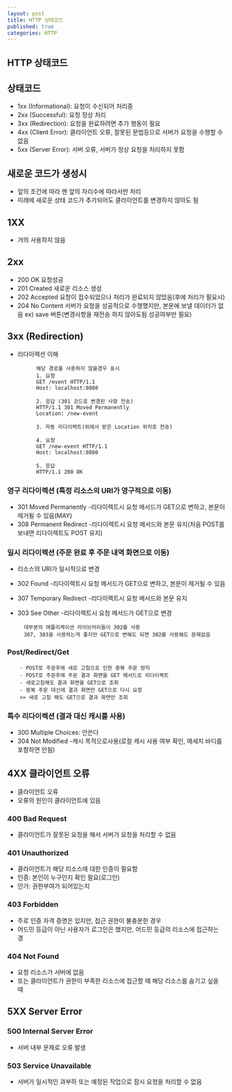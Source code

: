 ```yaml
---
layout: post
title: HTTP 상태코드
published: true
categories: HTTP
---
```

## HTTP 상태코드
## 상태코드
- 1xx (Informational): 요청이 수신되어 처리중
- 2xx (Successful): 요청 정상 처리
- 3xx (Redirection): 요청을 완료하려면 추가 행동이 필요
- 4xx (Client Error): 클라이언트 오류, 잘못된 문법등으로 서버가 요청을 수행할 수 없음
- 5xx (Server Error): 서버 오류, 서버가 정상 요청을 처리하지 못함

## 새로운 코드가 생성시
- 앞의 조건에 따라 맨 앞의 자리수에 따라서만 처리
- 미래에 새로운 상태 코드가 추가되어도 클라이언트를 변경하지 않아도 됨

## 1XX
- 거의 사용하지 않음

## 2xx
- 200 OK			요청성공
- 201 Created		새로운 리소스 생성
- 202 Accepted		요청이 접수되었으나 처리가 완료되지 않았음(후에 처리가 필요시)
- 204 No Content	서버가 요청을 성공적으로 수행했지만, 본문에 보낼 데이터가 없음
	ex) save 버튼(변경사항을 재전송 하지 않아도됨 성공여부만 필요)
    
## 3xx (Redirection)
- 리다이렉션 이해

			해당 경로를 사용하지 않을경우 표시
            1. 요청		
            GET /event HTTP/1.1 
            Host: localhost:8080
            
            2. 응답 (301 코드로 변경된 사항 전송)
            HTTP/1.1 301 Moved Permanently
			Location: /new-event
            
            3. 자동 리다이렉트(위에서 받은 Location 위치로 전송)

			4. 요청
            GET /new-event HTTP/1.1
			Host: localhost:8080
            
            5. 응답
            HTTP/1.1 200 OK
            
### 영구 리다이렉션 (특정 리소스의 URI가 영구적으로 이동)
- 301 Moved Permanently
-리다이렉트시 요청 메서드가 GET으로 변하고, 본문이 제거될 수 있음(MAY)
- 308 Permanent Redirect
-리다이렉트시 요청 메서드와 본문 유지(처음 POST를 보내면 리다이렉트도 POST 유지)

### 일시 리다이렉션 (주문 완료 후 주문 내역 화면으로 이동)
- 리소스의 URI가 일시적으로 변경
- 302 Found
-리다이렉트시 요청 메서드가 GET으로 변하고, 본문이 제거될 수 있음
- 307 Temporary Redirect
-리다이렉트시 요청 메서드와 본문 유지
- 303 See Other 
-리다이렉트시 요청 메서드가 GET으로 변경

		대부분의 애플리케이션 라이브러리들이 302를 사용
        307, 303을 사용하는게 좋지만 GET으로 변해도 되면 302를 사용해도 문제없음
### Post/Redirect/Get
		- POST로 주문후에 새로 고침으로 인한 중복 주문 방지
		- POST로 주문후에 주문 결과 화면을 GET 메서드로 리다이렉트
        - 새로고침해도 결과 화면을 GET으로 조회
        - 중복 주문 대신에 결과 화면만 GET으로 다시 요청
        >> 새로 고침 해도 GET으로 결과 화면만 조회
        
### 특수 리다이렉션 (결과 대신 캐시를 사용)
- 300 Multiple Choices: 안쓴다
- 304 Not Modified
-캐시 목적으로사용(로컬 캐시 사용 여부 확인, 메세지 바디를 포함하면 안됨)

## 4XX 클라이언트 오류
- 클라이언트 오류
- 오류의 원인이 클라이언트에 있음

### 400 Bad Request
- 클라이언트가 잘못된 요청을 해서 서버가 요청을 처리할 수 없음

### 401 Unauthorized
- 클라이언트가 해당 리소스에 대한 인증이 필요함
- 인증: 본인이 누구인지 확인 필요(로그인)
- 인가: 권한부여가 되어있는지

### 403 Forbidden
- 주로 인증 자격 증명은 있지만, 접근 권한이 불충분한 경우
- 어드민 등급이 아닌 사용자가 로그인은 했지만, 어드민 등급의 리소스에 접근하는 경

### 404 Not Found
- 요청 리소스가 서버에 없음
- 또는 클라이언트가 권한이 부족한 리소스에 접근할 때 해당 리소스를 숨기고 싶을 때

## 5XX Server Error

### 500 Internal Server Error
- 서버 내부 문제로 오류 발생

### 503 Service Unavailable
- 서버가 일시적인 과부하 또는 예정된 작업으로 잠시 요청을 처리할 수 없음
